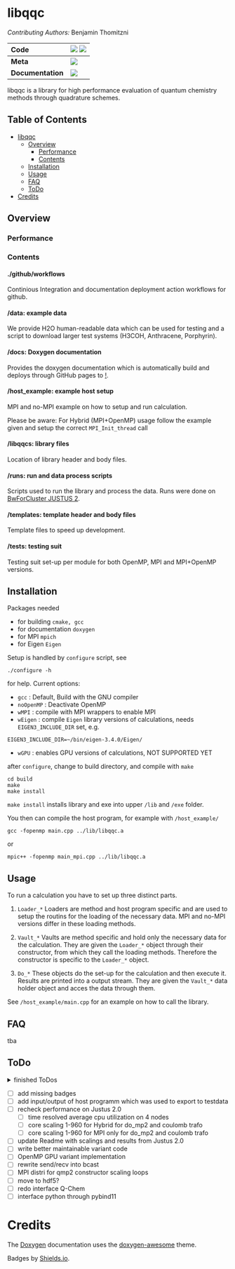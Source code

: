 # libqqc
*Contributing Authors:* Benjamin Thomitzni

| **Code** | [![][github-img]][github-url] [![][license-img]][license-url]|
| :----- | :----- |
| **Meta** | [![][ci-img]][ci-url] |
| **Documentation** | [![][docs-img]][docs-url] |

[docs-img]: https://img.shields.io/badge/docs-latest-blue
[docs-url]: https://bentho-uni.github.io/libqqc/
[github-img]: https://img.shields.io/badge/GitHub-source-brightgreen
[github-url]: https://github.com/BenTho-Uni/libqqc
[license-img]: https://img.shields.io/github/license/BenTho-Uni/libqqc
[license-url]: https://github.com/BenTho-Uni/libqqc/blob/main/LICENSE
[ci-img]: https://github.com/BenTho-Uni/libqqc/workflows/CI/badge.svg?branch=main&event=push
[ci-url]: https://github.com/BenTho-Uni/libqqc/actions

libqqc is a library for high performance evaluation of quantum chemistry methods through quadrature schemes.

## Table of Contents

- [libqqc](#libqqc)
    - [Overview](#overview)
        - [Performance](#performance)
        - [Contents](#contents)
    - [Installation](#installation)
    - [Usage](#usage)
    - [FAQ](#faq)
    - [ToDo](#todo)
- [Credits](#credits)

## Overview

### Performance

### Contents

#### ./github/workflows
Continious Integration and documentation deployment action workflows for github.

#### /data: example data
We provide H2O human-readable data which can be used for testing and a script 
to download larger test systems (H3COH, Anthracene, Porphyrin).

#### /docs: Doxygen documentation
Provides the doxygen documentation which is automatically build and deploys
through GitHub pages to [!](https://bentho-uni.github.io/libqqc/).

#### /host_example: example host setup
MPI and no-MPI example on how to setup and run calculation. 

Please be aware: For Hybrid (MPI+OpenMP) usage follow the example given and 
setup the correct `MPI_Init_thread` call

#### /libqqcs: library files
Location of library header and body files. 

#### /runs: run and data process scripts
Scripts used to run the library and process the data. Runs were done on 
[BwForCluster JUSTUS 2](https://wiki.bwhpc.de/e/Category:BwForCluster_JUSTUS_2).

#### /templates: template header and body files
Template files to speed up development.

#### /tests: testing suit
Testing suit set-up per module for both OpenMP, MPI and MPI+OpenMP versions.

## Installation

Packages needed
- for building `cmake, gcc`
- for documentation `doxygen`
- for MPI `mpich`
- for Eigen `Eigen`

Setup is handled by `configure` script, see

```
./configure -h
```

for help. Current options:
- `gcc` : Default, Build with the GNU compiler
- `noOpenMP` : Deactivate OpenMP
- `wMPI` : compile with MPI wrappers to enable MPI
- `wEigen` : compile `Eigen` library versions of calculations, needs 
`EIGEN3_INCLUDE_DIR` set, e.g.
```
EIGEN3_INCLUDE_DIR=~/bin/eigen-3.4.0/Eigen/
```
- `wGPU` : enables GPU versions of calculations, NOT SUPPORTED YET

after `configure`, change to build directory, and compile with `make`
```
cd build
make
make install
```

`make install` installs library and exe into upper `/lib` and `/exe` folder.

You then can compile the host program, for example with `/host_example/`
```
gcc -fopenmp main.cpp ../lib/libqqc.a
```
or 
```
mpic++ -fopenmp main_mpi.cpp ../lib/libqqc.a
```

## Usage
To run a calculation you have to set up three distinct parts. 

1) `Loader_*`
Loaders are method and host program specific and are used to setup the routins
for the loading of the necessary data. MPI and no-MPI versions differ in these 
loading methods.

2) `Vault_*`
Vaults are method specific and hold only the necessary data for the calculation.
They are given the `Loader_*` object through their constructor, from which they
call the loading methods. Therefore the constructor is specific to the `Loader_*`
object.

3) `Do_*`
These objects do the set-up for the calculation and then execute it. Results are 
printed into a output stream. They are given the `Vault_*` data holder object
and acces the data through them.

See `/host_example/main.cpp` for an example on how to call the library. 

## FAQ
tba

## ToDo

<details>
    <summary> finished ToDos</summary>

- [x] add primitive libr. structure
- [x] add doxygen
- [x] add workflow to build and deploy doxygen doc to github pages
- [x] add files to test cmake setup
- [x] add cmake setup for library
- [x] add cmake setup for test
- [x] add templates for libqqc/ and tests/ files for correct structure/documentation
- [x] add cmake structure for w/o Eigen, w/o OpenMP GPU offloading and  w/o MPI variant compiling (g++/mpic++)
- [x] add workflow for testing after commit
- [x] add testing workflow for MPI, Eigen etc. variants
- [x] add prelim. loader objects
- [x] add timing object
- [x] add grid object
- [x] add vault object
- [x] add real loader
- [x] add data/h2o with bashscripts to download h3coh/, anthracene/, porphyrine/
- [x] transfer MP2 variants to libqqc
- [x] partitioning scheme for remaining elements in MPI
- [x] remove unneded balast from qmp2 calc, loader, vault
- [x] write printer
- [x] write/rewrite test for printer, vault, loader, do_qmp2
- [x] fit max item sharing (bytes?), _on_i ?
- [x] fix max item in loader
- [x] fix false sharing

### Notes from MPI+Hybrid course
- [ ] set MPI_init to MPI_init_thread with MPI_THREAD_FUNNELED and argcs
</details>

- [ ] add missing badges
- [ ] add input/output of host programm which was used to export to testdata
- [ ] recheck performance on Justus 2.0
    - [ ] time resolved average cpu utilization on 4 nodes
    - [ ] core scaling 1-960 for Hybrid for do_mp2 and coulomb trafo
    - [ ] core scaling 1-960 for MPI only for do_mp2 and coulomb trafo
- [ ] update Readme with scalings and results from Justus 2.0
- [ ] write better maintainable variant code
- [ ] OpenMP GPU variant implementation
- [ ] rewrite send/recv into bcast
- [ ] MPI distri for qmp2 constructor scaling loops
- [ ] move to hdf5?
- [ ] redo interface Q-Chem
- [ ] interface python through pybind11

# Credits

The [Doxygen](https://www.doxygen.nl/index.html) documentation uses the 
[doxygen-awesome](https://jothepro.github.io/doxygen-awesome-css/index.html) theme.

Badges by [Shields.io](https://shields.io).
